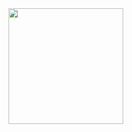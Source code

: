 


<a href="/">
  <img height="230em" src="https://github-profile-summary-cards.vercel.app/api/cards/profile-details?username=feixiao&theme=github">
</a>
